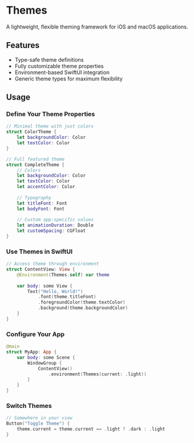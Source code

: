 # Themes

A lightweight, flexible theming framework for iOS and macOS applications.

## Features
- Type-safe theme definitions
- Fully customizable theme properties
- Environment-based SwiftUI integration
- Generic theme types for maximum flexibility

## Usage

### Define Your Theme Properties
```swift
// Minimal theme with just colors
struct ColorTheme {
    let backgroundColor: Color
    let textColor: Color
}

// Full featured theme
struct CompleteTheme {
    // Colors
    let backgroundColor: Color
    let textColor: Color
    let accentColor: Color
    
    // Typography
    let titleFont: Font
    let bodyFont: Font
    
    // Custom app-specific values
    let animationDuration: Double
    let customSpacing: CGFloat
}
```

### Use Themes in SwiftUI
```swift
// Access theme through environment
struct ContentView: View {
    @Environment(Themes.self) var theme
    
    var body: some View {
        Text("Hello, World!")
            .font(theme.titleFont)
            .foregroundColor(theme.textColor)
            .background(theme.backgroundColor)
    }
}
```

### Configure Your App
```swift
@main
struct MyApp: App {
    var body: some Scene {
        WindowGroup {
            ContentView()
                .environment(Themes(current: .light))
        }
    }
}
```

### Switch Themes
```swift
// Somewhere in your view
Button("Toggle Theme") {
    theme.current = theme.current == .light ? .dark : .light
}
```
